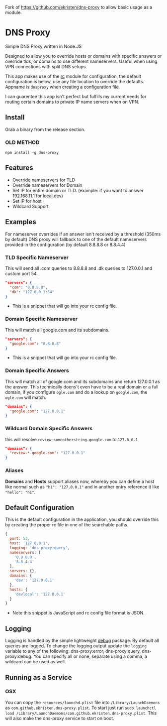 Fork of https://github.com/ekristen/dns-proxy to allow basic usage as a module.

# DNS Proxy

Simple DNS Proxy written in Node.JS

Designed to allow you to override hosts or domains with specific answers or override tlds, or domains to use different nameservers. Useful when using VPN connections with split DNS setups.

This app makes use of the [rc](https://www.npmjs.com/package/rc) module for configuration, the default configuration is below, use any file location to override the defaults. Appname is `dnsproxy` when creating a configuration file.

I can guarentee this app isn't perfect but fulfills my current needs for routing certain domains to private IP name servers when on VPN.

## Install

Grab a binary from the release section.

### OLD METHOD

`npm install -g dns-proxy`

## Features

* Override nameservers for TLD
* Override nameservers for Domain
* Set IP for entire domain or TLD. (example: if you want to answer 192.168.11.1 for local.dev)
* Set IP for host
* Wildcard Support

## Examples

For nameserver overrides if an answer isn't received by a threshold (350ms by default) DNS proxy will fallback to one of the default nameservers provided in the configuration (by default 8.8.8.8 or 8.8.4.4)

### TLD Specific Nameserver

This will send all .com queries to 8.8.8.8 and .dk queries to 127.0.0.1 and custom port 54.
```json
"servers": {
  "com": "8.8.8.8",
  "dk": "127.0.0.1:54"
}
```
* This is a snippet that will go into your rc config file.

### Domain Specific Nameserver

This will match all google.com and its subdomains. 
```json
"servers": {
  "google.com": "8.8.8.8"
}
```
* This is a snippet that will go into your rc config file.

### Domain Specific Answers
This will match all of google.com and its subdomains and return 127.0.0.1 as the answer. This technically doens't even have to be a real domain or a full domain, if you configure `ogle.com` and do a lookup on `google.com`, the `ogle.com` will match.
```json
"domains": {
  "google.com": "127.0.0.1"
}
```

### Wildcard Domain Specific Answers

this will resolve `review-someotherstring.google.com` to `127.0.0.1`
```json
"domains": {
  "review-*.google.com": "127.0.0.1"
}
```

### Aliases

**Domains** and **Hosts** support aliases now, whereby you can define a host like normal such as `"hi": "127.0.0.1"` and in another entry reference it like `"hello": "hi"`.

## Default Configuration
This is the default configuration in the application, you should override this by creating the proper rc file in one of the searchable paths.
```js
{
  port: 53,
  host: '127.0.0.1',
  logging: 'dns-proxy:query',
  nameservers: [
    '8.8.8.8',
    '8.8.4.4'
  ],
  servers: {},
  domains: {
    'dev': '127.0.0.1'
  },
  hosts: {
    'devlocal': '127.0.0.1'
  }
}
```
* Note this snippet is JavaScript and rc config file format is JSON.

## Logging

Logging is handled by the simple lightweight [debug](https://www.npmjs.com/package/debug) package. By default all queries are logged. To change the logging output update the `logging` variable to any of the following: dns-proxy:error, dns-proxy:query, dns-proxy:debug. You can specify all or none, separate using a comma, a wildcard can be used as well.


## Running as a Service 

### OSX

You can copy the `resources/launchd.plist` file into `/Library/LaunchDaemons` as `com.github.ekristen.dns-proxy.plist`. To start just run `sudo launchctl load /Library/LaunchDaemons/com.github.ekristen.dns-proxy.plist`. This will also make the dns-proxy service to start on boot.
